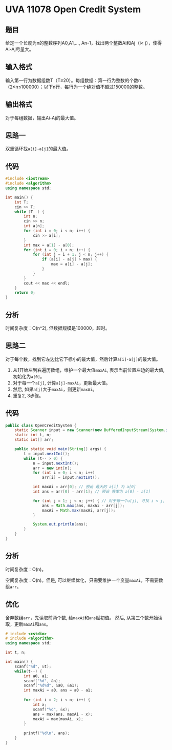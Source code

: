 # UVA 11078	Open Credit System

## 题目

给定一个长度为n的整数序列A0,A1,…, An-1，找出两个整数Ai和Aj（i<
j），使得Ai-Aj尽量大。

## 输入格式

输入第一行为数据组数T（T≤20）。每组数据：第一行为整数的个数n（2≤n≤100000）；以下n行，每行为一个绝对值不超过150000的整数。

## 输出格式

对于每组数据，输出Ai-Aj的最大值。

## 思路一

双重循环找`a[i]-a[j]`的最大值。

## 代码

```cpp
#include <iostream>
#include <algorithm>
using namespace std;

int main() {
    int T;
    cin >> T;
    while (T--) {
        int n;
        cin >> n;
        int a[n];
        for (int i = 0; i < n; i++) {
            cin >> a[i];
        }
        int max = a[1] - a[0];
        for (int i = 0; i < n; i++) {
            for (int j = i + 1; j < n; j++) {
                if (a[i] - a[j] > max) {
                    max = a[i] - a[j];
                }
            }
        }
        cout << max << endl;
    }
    return 0;
}
```

## 分析

时间复杂度：O(n^2), 但数据规模是100000，超时。

## 思路二

对于每个数，找到它左边比它下标小的最大值，然后计算`a[i]-a[j]`的最大值。

1. 从1开始左到右遍历数组，维护一个最大值`maxAi`, 表示当前位置左边的最大值, 初始化为`a[0]`。
2. 对于每一个`a[j]`, 计算`a[j]-maxAi`，更新最大值。
3. 然后, 如果`a[j]`大于`maxAi`，则更新`maxAi`。
4. 重复2, 3步骤。

## 代码

```java
public class OpenCreditSystem {
    static Scanner input = new Scanner(new BufferedInputStream(System.in));
    static int t, n;
    static int[] arr;

    public static void main(String[] args) {
        t = input.nextInt();
        while (t-- > 0) {
            n = input.nextInt();
            arr = new int[n];
            for (int i = 0; i < n; i++)
                arr[i] = input.nextInt();

            int maxAi = arr[0]; // 预设 最大的 a[i] 为 a[0]
            int ans = arr[0] - arr[1]; // 预设 答案为 a[0] - a[1]

            for (int j = 1; j < n; j++) { // 对于每一个a[j], 寻找 i < j, 且 a[i] 最大的数
                ans = Math.max(ans, maxAi - arr[j]);
                maxAi = Math.max(maxAi, arr[j]);
            }

            System.out.println(ans);
        }
    }
}

```

## 分析

时间复杂度：O(n)。

空间复杂度：O(n)。但是, 可以继续优化，只需要维护一个变量`maxAi`，不需要数组`arr`。

## 优化

舍弃数组`arr`，先读取前两个数, 给`maxAi`和`ans`赋初值。
然后, 从第三个数开始读取，更新`maxAi`和`ans`。

```cpp
# include <cstdio>
# include <algorithm> 
using namespace std;

int t, n;

int main() {
	scanf("%d", &t);
	while(t--) {
		int a0, a1;
		scanf("%d", &n);
		scanf("%d%d", &a0, &a1);
		int maxAi = a0, ans = a0 - a1;
		
		for (int i = 2; i < n; i++) {
			int x;
			scanf("%d", &x);
			ans = max(ans, maxAi - x);
			maxAi = max(maxAi, x);
		}
		
		printf("%d\n", ans);
	}	
} 
```